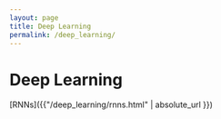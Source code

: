 ```yaml
---
layout: page
title: Deep Learning
permalink: /deep_learning/
---
```


# Deep Learning

[RNNs]({{"/deep_learning/rnns.html" | absolute_url }})


